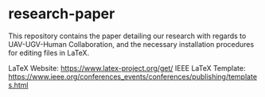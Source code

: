 # research-paper
This repository contains the paper detailing our research with regards to UAV-UGV-Human Collaboration, and the necessary installation procedures for editing files in LaTeX. 

LaTeX Website: https://www.latex-project.org/get/
IEEE LaTeX Template: https://www.ieee.org/conferences_events/conferences/publishing/templates.html

